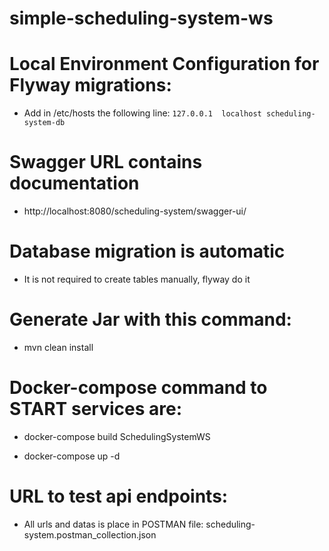 # simple-scheduling-system-ws

# Local Environment Configuration for Flyway migrations:

- Add in /etc/hosts the following line: `127.0.0.1	localhost scheduling-system-db` 

# Swagger URL contains documentation

- http://localhost:8080/scheduling-system/swagger-ui/

# Database migration is automatic

- It is not required to create tables manually, flyway do it

# Generate Jar with this command:

- mvn clean install

# Docker-compose command to START services are:

- docker-compose build SchedulingSystemWS

- docker-compose up -d

# URL to test api endpoints:

- All urls and datas is place in POSTMAN file: scheduling-system.postman_collection.json


